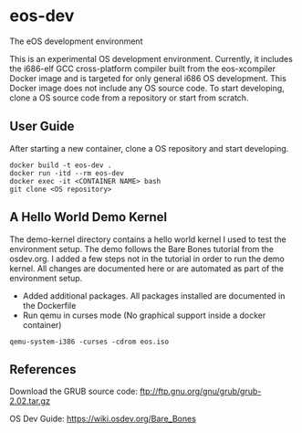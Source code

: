 # eos-dev
The eOS development environment

This is an experimental OS development environment. Currently, it includes the i686-elf GCC cross-platform compiler built from the eos-xcompiler Docker image and is targeted for only general i686 OS development. This Docker image does not include any OS source code. To start developing, clone a OS source code from a repository or start from scratch.

## User Guide
After starting a new container, clone a OS repository and start developing.
```
docker build -t eos-dev .
docker run -itd --rm eos-dev
docker exec -it <CONTAINER NAME> bash
git clone <OS repository>
```

## A Hello World Demo Kernel
The demo-kernel directory contains a hello world kernel I used to test the environment setup. The demo follows the Bare Bones tutorial from the osdev.org. I added a few steps not in the tutorial in order to run the demo kernel. All changes are documented here or are automated as part of the environment setup.

- Added additional packages. All packages installed are documented in the Dockerfile
- Run qemu in curses mode (No graphical support inside a docker container)
```
qemu-system-i386 -curses -cdrom eos.iso
```

## References
Download the GRUB source code: ftp://ftp.gnu.org/gnu/grub/grub-2.02.tar.gz

OS Dev Guide: https://wiki.osdev.org/Bare_Bones
